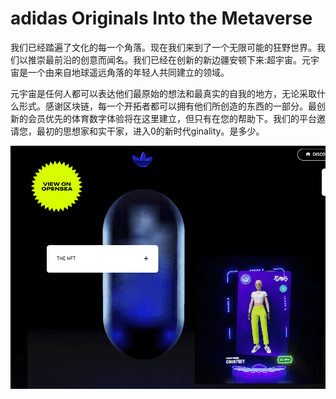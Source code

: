 # adidas Originals Into the Metaverse

我们已经踏遍了文化的每一个角落。现在我们来到了一个无限可能的狂野世界。我们以推崇最前沿的创意而闻名。我们已经在创新的新边疆安顿下来:超宇宙。元宇宙是一个由来自地球遥远角落的年轻人共同建立的领域。

元宇宙是任何人都可以表达他们最原始的想法和最真实的自我的地方，无论采取什么形式。感谢区块链，每一个开拓者都可以拥有他们所创造的东西的一部分。最创新的会员优先的体育数字体验将在这里建立，但只有在您的帮助下。我们的平台邀请您，最初的思想家和实干家，进入0的新时代ginality。是多少。

![nft](1662020443924.png)
